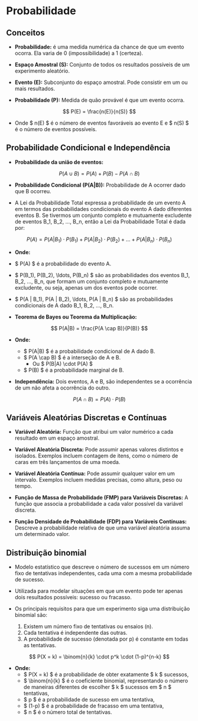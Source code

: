 # Probabilidade

## Conceitos

- **Probabilidade:** é uma medida numérica da chance de que um evento ocorra. Ela varia de 0 (impossibilidade) a 1 (certeza).

- **Espaço Amostral (S):** Conjunto de todos os resultados possíveis de um experimento aleatório.
- **Evento (E):** Subconjunto do espaço amostral. Pode consistir em um ou mais resultados.

- **Probabilidade (P):** Medida de quão provável é que um evento ocorra.

$$ P(E) = \frac{n(E)}{n(S)} $$

- Onde $ n(E) $ é o número de eventos favoráveis ao evento E e $ n(S) $ é o número de eventos possíveis.

## Probabilidade Condicional e Independência

- **Probabilidade da união de eventos:**

$$ P(A \cup B) = P(A) + P(B) - P(A \cap B) $$

- **Probabilidade Condicional (P(A|B)):** Probabilidade de A ocorrer dado que B ocorreu.

- A Lei da Probabilidade Total expressa a probabilidade de um evento A em termos das probabilidades condicionais do evento A dado diferentes eventos B. Se tivermos um conjunto completo e mutuamente excludente de eventos B_1, B_2, ..., B_n, então a Lei da Probabilidade Total é dada por:

$$ P(A) = P(A | B_1) \cdot P(B_1) + P(A | B_2) \cdot P(B_2) + \ldots + P(A | B_n) \cdot P(B_n) $$

- **Onde:**

- $ P(A) $ é a probabilidade do evento A.
- $ P(B_1), P(B_2), \ldots, P(B_n) $ são as probabilidades dos eventos B_1, B_2, ..., B_n, que formam um conjunto completo e mutuamente excludente, ou seja, apenas um dos eventos pode ocorrer.
- $ P(A | B_1), P(A | B_2), \ldots, P(A | B_n) $ são as probabilidades condicionais de A dado B_1, B_2, ..., B_n.

- **Teorema de Bayes ou Teorema da Multiplicação:**

$$ P(A|B) = \frac{P(A \cap B)}{P(B)} $$

- **Onde:**

  - $ P(A|B) $ é a probabilidade condicional de A dado B.
  - $ P(A \cap B) $ é a interseção de A e B.
    - Ou $ P(B|A) \cdot P(A) $
  - $ P(B) $ é a probabilidade marginal de B.

- **Independência:** Dois eventos, A e B, são independentes se a ocorrência de um não afeta a ocorrência do outro.

$$ P(A \cap B) = P(A) \cdot P(B) $$

## Variáveis Aleatórias Discretas e Contínuas

- **Variável Aleatória:** Função que atribui um valor numérico a cada resultado em um espaço amostral.

- **Variável Aleatória Discreta:** Pode assumir apenas valores distintos e isolados. Exemplos incluem contagem de itens, como o número de caras em três lançamentos de uma moeda.

- **Variável Aleatória Contínua:** Pode assumir qualquer valor em um intervalo. Exemplos incluem medidas precisas, como altura, peso ou tempo.

- **Função de Massa de Probabilidade (FMP) para Variáveis Discretas:** A função que associa a probabilidade a cada valor possível da variável discreta.

- **Função Densidade de Probabilidade (FDP) para Variáveis Contínuas:** Descreve a probabilidade relativa de que uma variável aleatória assuma um determinado valor.

## Distribuição binomial

- Modelo estatístico que descreve o número de sucessos em um número fixo de tentativas independentes, cada uma com a mesma probabilidade de sucesso.
- Utilizada para modelar situações em que um evento pode ter apenas dois resultados possíveis: sucesso ou fracasso.

- Os principais requisitos para que um experimento siga uma distribuição binomial são:

  1. Existem um número fixo de tentativas ou ensaios (n).
  2. Cada tentativa é independente das outras.
  3. A probabilidade de sucesso (denotada por p) é constante em todas as tentativas.

$$ P(X = k) = \binom{n}{k} \cdot p^k \cdot (1-p)^{n-k} $$

- **Onde:**
  - $ P(X = k) $ é a probabilidade de obter exatamente $ k $ sucessos,
  - $ \binom{n}{k} $ é o coeficiente binomial, representando o número de maneiras diferentes de escolher $ k $ sucessos em $ n $ tentativas,
  - $ p $ é a probabilidade de sucesso em uma tentativa,
  - $ (1-p) $ é a probabilidade de fracasso em uma tentativa,
  - $ n $ é o número total de tentativas.
